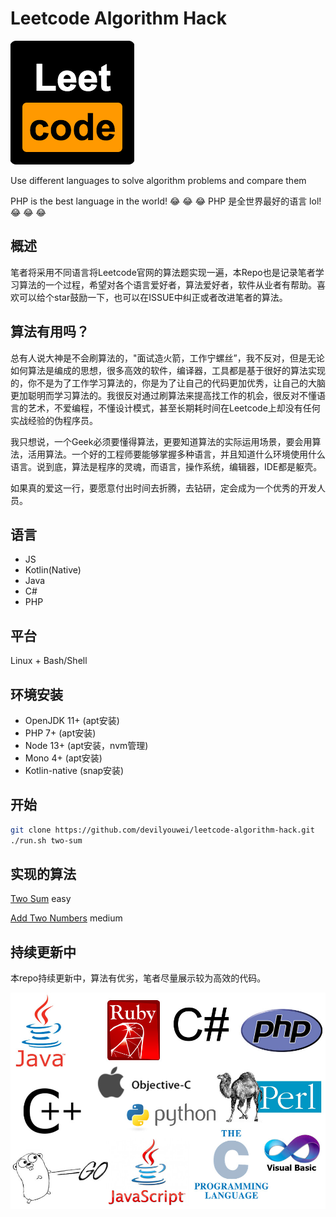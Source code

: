 # Leetcode Algorithm Hack

![Leetcode](logo.png)

Use different languages to solve algorithm problems and compare them

PHP is the best language in the world! :joy: :joy: :joy:
PHP 是全世界最好的语言 lol! :joy: :joy: :joy:

## 概述

笔者将采用不同语言将Leetcode官网的算法题实现一遍，本Repo也是记录笔者学习算法的一个过程，希望对各个语言爱好者，算法爱好者，软件从业者有帮助。喜欢可以给个star鼓励一下，也可以在ISSUE中纠正或者改进笔者的算法。

## 算法有用吗？

总有人说大神是不会刷算法的，"面试造火箭，工作宁螺丝”，我不反对，但是无论如何算法是编成的思想，很多高效的软件，编译器，工具都是基于很好的算法实现的，你不是为了工作学习算法的，你是为了让自己的代码更加优秀，让自己的大脑更加聪明而学习算法的。我很反对通过刷算法来提高找工作的机会，很反对不懂语言的艺术，不爱编程，不懂设计模式，甚至长期耗时间在Leetcode上却没有任何实战经验的伪程序员。

我只想说，一个Geek必须要懂得算法，更要知道算法的实际运用场景，要会用算法，活用算法。一个好的工程师要能够掌握多种语言，并且知道什么环境使用什么语言。说到底，算法是程序的灵魂，而语言，操作系统，编辑器，IDE都是躯壳。

如果真的爱这一行，要愿意付出时间去折腾，去钻研，定会成为一个优秀的开发人员。

## 语言

- JS
- Kotlin(Native)
- Java
- C#
- PHP

## 平台

Linux + Bash/Shell

## 环境安装

- OpenJDK 11+ (apt安装)
- PHP 7+ (apt安装)
- Node 13+ (apt安装，nvm管理)
- Mono 4+ (apt安装)
- Kotlin-native (snap安装)

## 开始

```bash
git clone https://github.com/devilyouwei/leetcode-algorithm-hack.git
./run.sh two-sum
```

## 实现的算法

[Two Sum](two-sum/) easy

[Add Two Numbers](add-two-numbers/) medium

## 持续更新中

本repo持续更新中，算法有优劣，笔者尽量展示较为高效的代码。

![Languages](languages.jpg)
